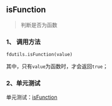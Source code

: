 ## isFunction

> 判断是否为函数

### 1、 调用方法

```
fdutils.isFunction(value)
```

其中，只有`value`为函数时，才会返回`true`；

### 2、单元测试

单元测试：[isFunction](http://www.zhangyunling.com/study/fdutils/#isFunction)